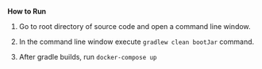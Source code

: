 **How to Run**

 1. Go to root directory of source code and open a command line window.
 
 2. In the command line window execute `gradlew clean bootJar` command.
 
 3. After gradle builds, run `docker-compose up`